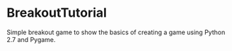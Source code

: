 # BreakoutTutorial
Simple breakout game to show the basics of creating a game using Python 2.7 and Pygame.
